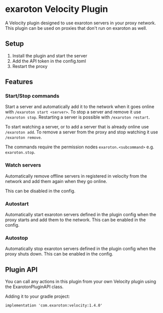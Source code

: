# exaroton Velocity Plugin
A Velocity plugin designed to use exaroton servers in your proxy network.
This plugin can be used on proxies that don't run on exaroton as well.

## Setup
1. Install the plugin and start the server
2. Add the API token in the config.toml
3. Restart the proxy

## Features

### Start/Stop commands
Start a server and automatically add it to the network
when it goes online with `/exaroton start <server>`.
To stop a server and remove it use `/exaroton stop`.
Restarting a server is possible with `/exaroton restart`.

To start watching a server, or to add a server that is already online
use `/exaroton add`. To remove a server from the proxy and stop watching
it use `/exaroton remove`. 

The commands require the permission nodes `exaroton.<subcommand>` e.g.
`exaroton.stop`.

### Watch servers
Automatically remove offline servers in registered in velocity
from the network and add them again when they go online.

This can be disabled in the config.

### Autostart
Automatically start exaroton servers defined in the plugin config
when the proxy starts and add them to the network.
This can be enabled in the config.

### Autostop
Automatically stop exaroton servers defined in the plugin config
when the proxy shuts down.
This can be enabled in the config.

## Plugin API
You can call any actions in this plugin from your own Velocity plugin using the ExarotonPluginAPI class.

Adding it to your gradle project:
```
implementation 'com.exaroton:velocity:1.4.0'
```